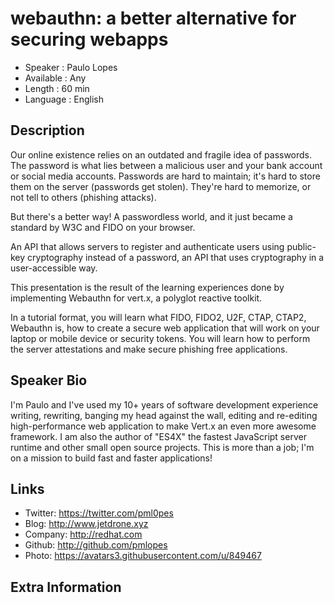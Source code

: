 webauthn: a better alternative for securing webapps
=================================================

* Speaker   : Paulo Lopes
* Available : Any
* Length    : 60 min
* Language  : English

Description
-----------

Our online existence relies on an outdated and fragile idea of passwords. The password is what lies between a malicious user and your bank account or social media accounts. Passwords are hard to maintain; it's hard to store them on the server (passwords get stolen). They're hard to memorize, or not tell to others (phishing attacks).

But there's a better way! A passwordless world, and it just became a standard by W3C and FIDO on your browser.

An API that allows servers to register and authenticate users using public-key cryptography instead of a password, an API that uses cryptography in a user-accessible way.

This presentation is the result of the learning experiences done by implementing Webauthn for vert.x, a polyglot reactive toolkit.

In a tutorial format, you will learn what FIDO, FIDO2, U2F, CTAP, CTAP2, Webauthn is, how to create a secure web application that will work on your laptop or mobile device or security tokens. You will learn how to perform the server attestations and make secure phishing free applications. 

Speaker Bio
-----------

I'm Paulo and I've used my 10+ years of software development experience writing, rewriting, banging my head against the wall, editing and re-editing high-performance web application to make Vert.x an even more awesome framework. I am also the author of "ES4X" the fastest JavaScript server runtime and other small open source projects. This is more than a job; I'm on a mission to build fast and faster applications!

Links
-----

* Twitter: https://twitter.com/pml0pes
* Blog: http://www.jetdrone.xyz
* Company: http://redhat.com
* Github: http://github.com/pmlopes
* Photo: https://avatars3.githubusercontent.com/u/849467

Extra Information
-----------------

